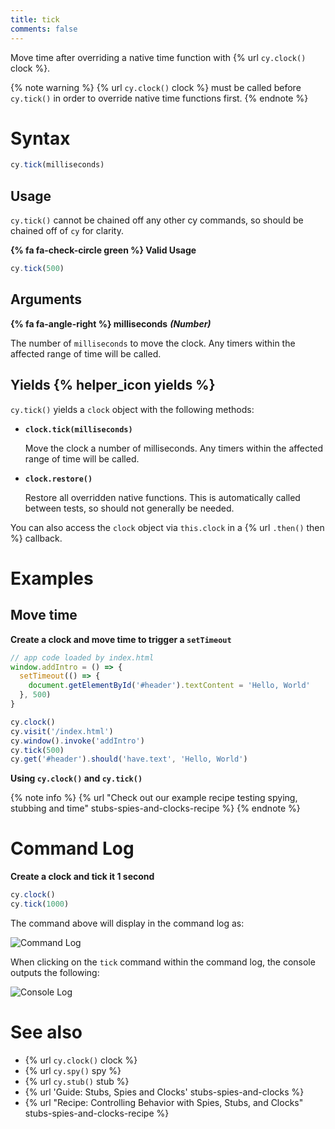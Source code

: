 ```yaml
---
title: tick
comments: false
---
```


Move time after overriding a native time function with {% url `cy.clock()` clock %}.

{% note warning %}
{% url `cy.clock()` clock %} must be called before `cy.tick()` in order to override native time functions first.
{% endnote %}

# Syntax

```javascript
cy.tick(milliseconds)
```

## Usage

`cy.tick()` cannot be chained off any other cy commands, so should be chained off of `cy` for clarity.

**{% fa fa-check-circle green %} Valid Usage**

```javascript
cy.tick(500)
```

## Arguments

**{% fa fa-angle-right %} milliseconds** ***(Number)***

The number of `milliseconds` to move the clock. Any timers within the affected range of time will be called.

## Yields {% helper_icon yields %}

`cy.tick()` yields a `clock` object with the following methods:

- **`clock.tick(milliseconds)`**

  Move the clock a number of milliseconds. Any timers within the affected range of time will be called.

- **`clock.restore()`**

  Restore all overridden native functions. This is automatically called between tests, so should not generally be needed.

You can also access the `clock` object via `this.clock` in a {% url `.then()` then %} callback.


# Examples

## Move time

**Create a clock and move time to trigger a `setTimeout`**

```javascript
// app code loaded by index.html
window.addIntro = () => {
  setTimeout(() => {
    document.getElementById('#header').textContent = 'Hello, World'
  }, 500)
}
```

```javascript
cy.clock()
cy.visit('/index.html')
cy.window().invoke('addIntro')
cy.tick(500)
cy.get('#header').should('have.text', 'Hello, World')
```

**Using `cy.clock()` and `cy.tick()`**

{% note info %}
{% url "Check out our example recipe testing spying, stubbing and time" stubs-spies-and-clocks-recipe %}
{% endnote %}

# Command Log

**Create a clock and tick it 1 second**

```javascript
cy.clock()
cy.tick(1000)
```

The command above will display in the command log as:

![Command Log](/img/api/tick/tick-machine-clock-1-second-in-time.png)

When clicking on the `tick` command within the command log, the console outputs the following:

![Console Log](/img/api/tick/console-shows-same-clock-object-as-clock-command.png)

# See also

- {% url `cy.clock()` clock %}
- {% url `cy.spy()` spy %}
- {% url `cy.stub()` stub %}
- {% url 'Guide: Stubs, Spies and Clocks' stubs-spies-and-clocks %}
- {% url "Recipe: Controlling Behavior with Spies, Stubs, and Clocks" stubs-spies-and-clocks-recipe %}
